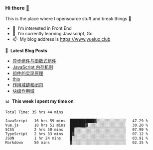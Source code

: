 ### Hi there <a href="https://www.yueluo.club/"> 👋 </a>
This is the place where I opensource stuff and break things :rofl:

- 👀 &nbsp;I’m interested in Front End
- 🌱 &nbsp;I’m currently learning Javascript, Go
- 📫 &nbsp;My blog address is https://www.yueluo.club

📕 &nbsp;**Latest Blog Posts**

<!-- BLOG-POST-LIST:START -->
- [异步组件与函数式组件](https://www.yueluo.club/detail?articleId=62dbe5ec397c3e0980cd78f0)
- [JavaScript 内存机制](https://www.yueluo.club/detail?articleId=62daaf81397c3e0980cd6c7a)
- [组件的实现原理](https://www.yueluo.club/detail?articleId=62d96506397c3e0980cd6397)
- [this](https://www.yueluo.club/detail?articleId=62d7faa4397c3e0980cd534a)
- [作用域链和闭包](https://www.yueluo.club/detail?articleId=62d6b0b9397c3e0980cd47e7)
- [块级作用域](https://www.yueluo.club/detail?articleId=62d562b4397c3e0980cd3e9c)
<!-- BLOG-POST-LIST:END -->

📊 &nbsp;**This week I spent my time on**

<!--START_SECTION:waka-->

```text
Total Time: 35 hrs 44 mins

JavaScript   16 hrs 59 mins  ███████████▓░░░░░░░░░░░░░   47.29 %
Vue.js       10 hrs 51 mins  ███████▓░░░░░░░░░░░░░░░░░   30.20 %
SCSS         2 hrs 50 mins   ██░░░░░░░░░░░░░░░░░░░░░░░   07.90 %
TypeScript   2 hrs 33 mins   █▓░░░░░░░░░░░░░░░░░░░░░░░   07.12 %
JSON         1 hr 24 mins    █░░░░░░░░░░░░░░░░░░░░░░░░   03.91 %
Markdown     50 mins         ▓░░░░░░░░░░░░░░░░░░░░░░░░   02.35 %
```

<!--END_SECTION:waka-->